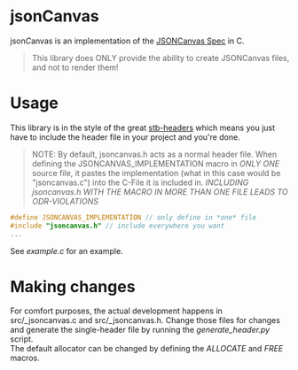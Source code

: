 # jsonCanvas
json*C*anvas is an implementation of the [JSONCanvas Spec](https://jsoncanvas.org/spec/1.0) in C.
> This library does ONLY provide the ability to create JSONCanvas files, and not to render them!

# Usage
This library is in the style of the great [stb-headers](https://github.com/nothings/stb) which means you just have to include the header file in your project and you're done.
> NOTE: By default, jsoncanvas.h acts as a normal header file. When defining the JSONCANVAS_IMPLEMENTATION macro in _ONLY ONE_ source file, it pastes the implementation (what in this case would be "jsoncanvas.c") into the C-File it is included in. 
*INCLUDING jsoncanvas.h WITH THE MACRO IN MORE THAN ONE FILE LEADS TO ODR-VIOLATIONS*
```c
#define JSONCANVAS_IMPLEMENTATION // only define in *one* file
#include "jsoncanvas.h" // include everywhere you want
...
```
See _example.c_ for an example.

# Making changes
For comfort purposes, the actual development happens in src/_jsoncanvas.c and src/_jsoncanvas.h. Change those files for changes and generate the single-header file by running the _generate_header.py_ script.
<br>The default allocator can be changed by defining the _ALLOCATE_ and _FREE_ macros.